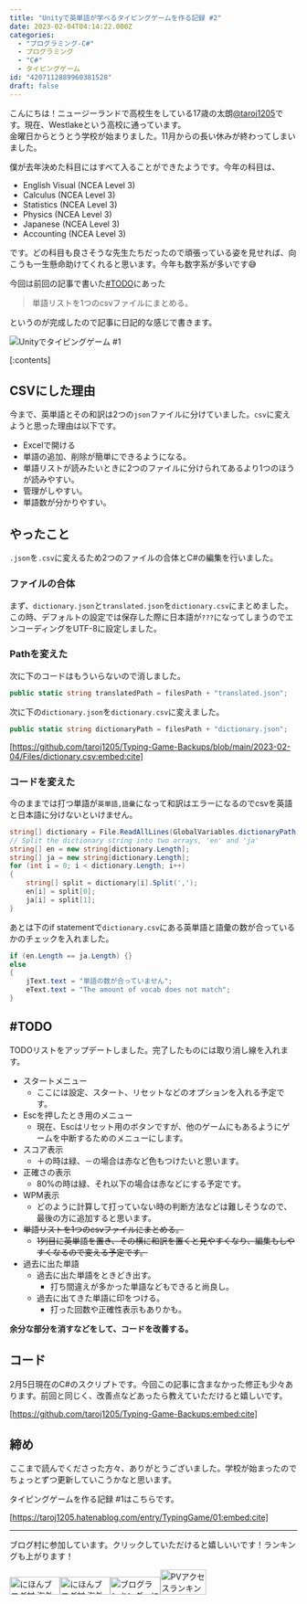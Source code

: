 ```yaml
---
title: "Unityで英単語が学べるタイピングゲームを作る記録 #2"
date: 2023-02-04T04:14:22.000Z
categories:
  - "プログラミング-C#"
  - プログラミング
  - "C#"
  - タイピングゲーム
id: "4207112889960381528"
draft: false
---
```

こんにちは！ニュージーランドで高校生をしている17歳の太朗<a href="https://twitter.com/taroj1205" target="_blank">@taroj1205</a>です。現在、Westlakeという高校に通っています。  
金曜日からとうとう学校が始まりました。11月からの長い休みが終わってしまいました。

僕が去年決めた科目にはすべて入ることができたようです。今年の科目は、

* English Visual (NCEA Level 3)
* Calculus (NCEA Level 3)
* Statistics (NCEA Level 3)
* Physics (NCEA Level 3)
* Japanese (NCEA Level 3)
* Accounting (NCEA Level 3)

です。どの科目も良さそうな先生たちだったので頑張っている姿を見せれば、向こうも一生懸命助けてくれると思います。今年も数字系が多いです😅

今回は前回の記事で書いた[#TODO](https://taroj1205.hatenablog.com/entry/TypingGame/01#TODO)にあった

> 単語リストを1つのcsvファイルにまとめる。

というのが完成したので記事に日記的な感じで書きます。

![Unityでタイピングゲーム #1](https://cdn-ak.f.st-hatena.com/images/fotolife/t/taroj1205/20230205/20230205055855.png)

[:contents]

## CSVにした理由

今まで、英単語とその和訳は2つの`json`ファイルに分けていました。`csv`に変えようと思った理由は以下です。

<!-- more -->

* Excelで開ける
* 単語の追加、削除が簡単にできるようになる。
* 単語リストが読みたいときに2つのファイルに分けられてあるより1つのほうが読みやすい。
* 管理がしやすい。
* 単語数が分かりやすい。

## やったこと

`.json`を`.csv`に変えるため2つのファイルの合体とC#の編集を行いました。

### ファイルの合体

まず、`dictionary.json`と`translated.json`を`dictionary.csv`にまとめました。この時、デフォルトの設定では保存した際に日本語が`???`になってしまうのでエンコーディングをUTF-8に設定しました。

### Pathを変えた

次に下のコードはもういらないので消しました。

```cs
public static string translatedPath = filesPath + "translated.json";
```

次に下の`dictionary.json`を`dictionary.csv`に変えました。

```cs
public static string dictionaryPath = filesPath + "dictionary.json";
```

[https://github.com/taroj1205/Typing-Game-Backups/blob/main/2023-02-04/Files/dictionary.csv:embed:cite]

### コードを変えた

今のままでは打つ単語が`英単語,語彙`になって和訳はエラーになるのでcsvを英語と日本語に分けないといけません。

```cs
string[] dictionary = File.ReadAllLines(GlobalVariables.dictionaryPath, Encoding.UTF8);
// Split the dictionary string into two arrays, 'en' and 'ja'
string[] en = new string[dictionary.Length];
string[] ja = new string[dictionary.Length];
for (int i = 0; i < dictionary.Length; i++)
{
    string[] split = dictionary[i].Split(',');
    en[i] = split[0];
    ja[i] = split[1];
}
```

あとは下のif statementで`dictionary.csv`にある英単語と語彙の数が合っているかのチェックを入れました。

```cs
if (en.Length == ja.Length) {}
else
{
    jText.text = "単語の数が合っていません";
    eText.text = "The amount of vocab does not match";
}
```

## #TODO

TODOリストをアップデートしました。完了したものには取り消し線を入れます。

* スタートメニュー
  * ここには設定、スタート、リセットなどのオプションを入れる予定です。
* Escを押したとき用のメニュー
  * 現在、Escはリセット用のボタンですが、他のゲームにもあるようにゲームを中断するためのメニューにします。
* スコア表示
  * ＋の時は緑、－の場合は赤など色もつけたいと思います。
* 正確さの表示
  * 80%の時は緑、それ以下の場合は赤などにする予定です。
* WPM表示
  * どのように計算して打っていない時の判断方法などは難しそうなので、最後の方に追加すると思います。
* ~~単語リストを1つのcsvファイルにまとめる。~~
  * ~~1列目に英単語を置き、その横に和訳を置くと見やすくなり、編集もしやすくなるので変える予定です。~~
* 過去に出た単語
  * 過去に出た単語をときどき出す。
    * 打ち間違えが多かった単語などもできると尚良し。
  * 過去に出てきた単語に印をつける。
    * 打った回数や正確性表示もありかも。

**余分な部分を消すなどをして、コードを改善する。**

## コード

2月5日現在のC#のスクリプトです。今回この記事に含まなかった修正も少々あります。前回と同じく、改善点などあったら教えていただけると嬉しいです。

[https://github.com/taroj1205/Typing-Game-Backups:embed:cite]

<script src="https://gist.github.com/taroj1205/ee6168d596dff7129424d92965e31a18.js"></script>

## 締め

ここまで読んでくださった方々、ありがとうございました。学校が始まったのでちょっとずつ更新していこうかなと思います。

タイピングゲームを作る記録 #1はこちらです。

[https://taroj1205.hatenablog.com/entry/TypingGame/01:embed:cite]

<hr />

ブログ村に参加しています。クリックしていただけると嬉しいいです！ランキングも上がります！  
<div class="blogmura"><a href="https://overseas.blogmura.com/ranking/in?p_cid=10927073" target="_blank" ><img src="https://b.blogmura.com/overseas/88_31.gif" width="88" height="31" border="0" alt="にほんブログ村 海外生活ブログへ" /></a><a href="https://overseas.blogmura.com/newzealand/ranking/in?p_cid=10927073" target="_blank"><img src="https://b.blogmura.com/overseas/newzealand/88_31.gif" width="88" height="31" border="0" alt="にほんブログ村 海外生活ブログ ニュージーランド情報へ" /></a><a href="https://blogmura.com/ranking/in?p_cid=10927073" target="_blank"><img src="https://b.blogmura.com/88_31.gif" width="88" height="31" border="0" alt="ブログランキング・にほんブログ村へ" /></a><a href="https://blogmura.com/profiles/10927073?p_cid=10927073" target="_blank"><img src="https://blogparts.blogmura.com/parts_image/user/pv10927073.gif"  width="80" height="43.5" border="0" alt="PVアクセスランキング にほんブログ村" /></a></div>
